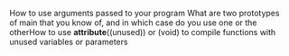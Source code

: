 How to use arguments passed to your program
What are two prototypes of main that you know of, and 
in which case do you use one or the otherHow to use __attribute__((unused)) or (void) to compile functions with unused variables or parameters
